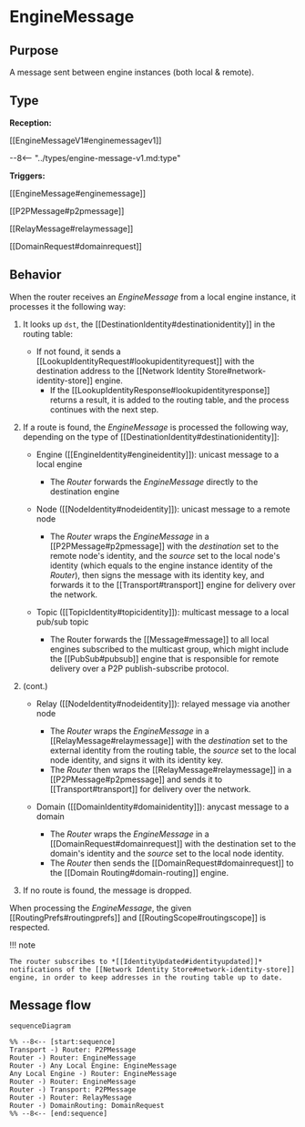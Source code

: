 <div class="message" markdown>


# EngineMessage


## Purpose


<!-- --8<-- [start:purpose] -->
A message sent between engine instances (both local & remote).
<!-- --8<-- [end:purpose] -->

## Type


<!-- --8<-- [start:type] -->
**Reception:**

[[EngineMessageV1#enginemessagev1]]

--8<-- "../types/engine-message-v1.md:type"

**Triggers:**

[[EngineMessage#enginemessage]]

[[P2PMessage#p2pmessage]]

[[RelayMessage#relaymessage]]

[[DomainRequest#domainrequest]]
<!-- --8<-- [end:type] -->

## Behavior


<!-- --8<-- [start:behavior] -->
When the router receives an *EngineMessage* from a local engine instance,
it processes it the following way:

1. It looks up `dst`, the [[DestinationIdentity#destinationidentity]] in the routing table:

   - If not found, it sends a [[LookupIdentityRequest#lookupidentityrequest]]
     with the destination address to the [[Network Identity Store#network-identity-store]] engine.
     - If the [[LookupIdentityResponse#lookupidentityresponse]] returns a result, it is added to the routing table,
       and the process continues with the next step.

2. If a route is found, the *EngineMessage* is processed the following way,
   depending on the type of [[DestinationIdentity#destinationidentity]]:

   - Engine ([[EngineIdentity#engineidentity]]): unicast message to a local engine

     - The *Router* forwards the *EngineMessage* directly to the destination engine

   - Node ([[NodeIdentity#nodeidentity]]): unicast message to a remote node

     - The *Router* wraps the *EngineMessage* in a [[P2PMessage#p2pmessage]]
       with the *destination* set to the remote node's identity,
       and the *source* set to the local node's identity
       (which equals to the engine instance identity of the *Router*),
       then signs the message with its identity key,
       and forwards it to the [[Transport#transport]] engine for delivery over the network.

   - Topic ([[TopicIdentity#topicidentity]]): multicast message to a local pub/sub topic

     - The Router forwards the [[Message#message]] to all local engines subscribed to the multicast group,
       which might include the [[PubSub#pubsub]] engine
       that is responsible for remote delivery over a P2P publish-subscribe protocol.

<div class="v2" markdown>


2. (cont.)

   - Relay ([[NodeIdentity#nodeidentity]]): relayed message via another node

     - The *Router* wraps the *EngineMessage* in a [[RelayMessage#relaymessage]]
       with the *destination* set to the external identity from the routing table,
       the *source* set to the local node identity,
       and signs it with its identity key.
     - The *Router* then wraps the [[RelayMessage#relaymessage]] in a [[P2PMessage#p2pmessage]]
       and sends it to [[Transport#transport]] for delivery over the network.

   - Domain ([[DomainIdentity#domainidentity]]): anycast message to a domain

     - The *Router* wraps the *EngineMessage* in a [[DomainRequest#domainrequest]]
       with the destination set to the domain's identity and the *source* set to the local node identity.
     - The *Router* then sends the [[DomainRequest#domainrequest]] to the [[Domain Routing#domain-routing]] engine.

</div>

3. If no route is found, the message is dropped.

When processing the *EngineMessage*, the given [[RoutingPrefs#routingprefs]] and [[RoutingScope#routingscope]] is respected.

!!! note

    The router subscribes to *[[IdentityUpdated#identityupdated]]* notifications of the [[Network Identity Store#network-identity-store]] engine, in order to keep addresses in the routing table up to date.
<!-- --8<-- [end:behavior] -->

## Message flow


<!-- --8<-- [start:messages] -->
```mermaid
sequenceDiagram

%% --8<-- [start:sequence]
Transport -) Router: P2PMessage
Router -) Router: EngineMessage
Router -) Any Local Engine: EngineMessage
Any Local Engine -) Router: EngineMessage
Router -) Router: EngineMessage
Router -) Transport: P2PMessage
Router -) Router: RelayMessage
Router -) DomainRouting: DomainRequest
%% --8<-- [end:sequence]
```
<!-- --8<-- [end:messages] -->

</div>
